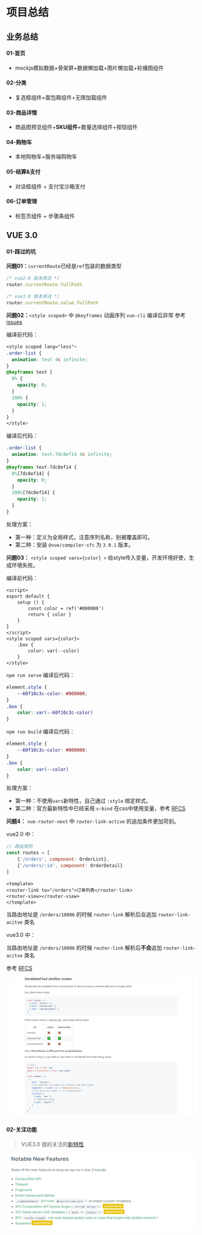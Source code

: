 # 项目总结

## 业务总结

#### 01-首页

- mockjs模拟数据+骨架屏+数据懒加载+图片懒加载+轮播图组件

#### 02-分类

- 复选框组件+面包屑组件+无限加载组件

#### 03-商品详情

- 商品图预览组件+**SKU组件**+数量选择组件+按钮组件

#### 04-购物车

- 本地购物车+服务端购物车

#### 05-结算&支付

- 对话框组件 + 支付宝沙箱支付

#### 06-订单管理

- 标签页组件 + 步骤条组件



## VUE 3.0

#### 01-踩过的坑

**问题01：**`currentRoute`已经是`ref`包装的数据类型

```js
/* vue2.0 版本用法 */
router.currentRoute.fullPath
```

```js
/* vue3.0 版本用法 */
router.currentRoute.value.fullPath
```



**问题02：**`<style scoped>` 中  `@keyframes` 动画序列 `vue-cli` 编译后异常   参考[issues](https://github.com/vuejs/vue-loader/issues/1807)

编译前代码：

```css
<style scoped lang="less">
.order-list {
  animation: test 4s infinite;
}
@keyframes test {
  0% {
    opacity: 0;
  }
  100% {
    opacity: 1;
  }
}
</style>
```

编译后代码：

```css
.order-list {
  animation: test-7dc8ef14 4s infinite;
}
@keyframes test-7dc8ef14 {
  0%[7dc8ef14] {
    opacity: 0;
  }
  100%[7dc8ef14] {
    opacity: 1;
  }
}
```

处理方案：

- 第一种：定义为全局样式，注意序列名称，别被覆盖即可。
- 第二种：安装 `@vue/compiler-sfc` 为 `3.0.1` 版本。



**问题03：** `<style scoped vars={color} >`  给style传入变量，开发环境好使，生成环境失败。

编译前代码：

```vue
<script>
export default {
    setup () {
        const color = ref('#000000')
        return { color }
    }
}
</script>
<style scoped vars={color}>
    .box {
        color: var(--color)
    }
</style>
```

`npm run serve`  编译后代码：

```css
element.style {
    --60f10c3c-color: #000000;	
}
.box {
    color: var(--60f10c3c-color)
}
```

`npm run build`  编译后代码：

```css
element.style {
    --60f10c3c-color: #000000;	
}
.box {
    color: var(--color)
}
```



处理方案：

- 第一种：不使用`vars`新特性，自己通过 `:style` 绑定样式。
- 第二种：官方最新特性中已经采用 `v-bind` 在css中使用变量，参考 [RFCS](https://github.com/vuejs/rfcs/blob/style-vars-2/active-rfcs/0000-sfc-style-variables.md)



**问题4：** `vue-router-next` 中 `router-link-active` 的追加条件更加苛刻。

vue2.0 中：

```js
// 路由规则
const routes = [
    {'/orders', component: OrderList},
    {'/orders/:id', component: OrderDetail}
]
```

```vue
<template>
<router-link to="/orders">订单列表</router-link>
<router-view></router-view>
</template>
```

当路由地址是 `/orders/10086` 的时候 `router-link` 解析后会追加 `router-link-acitve` 类名



vue3.0 中：

当路由地址是 `/orders/10086` 的时候 `router-link` 解析后**不会**追加 `router-link-acitve` 类名

参考 [RFCS](https://github.com/vuejs/rfcs/blob/master/active-rfcs/0028-router-active-link.md#unrelated-but-similiar-routes)

![1617803697207](./docs/media/1617803697207.png)



#### 02-关注功能

> VUE3.0 值的关注的[新特性](https://v3.vuejs.org/guide/migration/introduction.html#notable-new-features)

![1617636441046](./docs/media/1617636441046.png)









